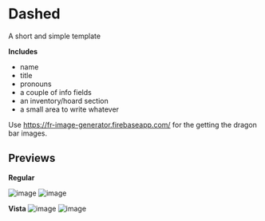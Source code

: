 # Dashed
A short and simple template

**Includes**
- name
- title
- pronouns
- a couple of info fields
- an inventory/hoard section
- a small area to write whatever

Use https://fr-image-generator.firebaseapp.com/ for the getting the dragon bar images.

## Previews
**Regular**

![image](https://github.com/Draconizations/fr-bio-codes/assets/72747870/de189c29-b6b2-46ae-a986-4fbd7000ccec)
![image](https://github.com/Draconizations/fr-bio-codes/assets/72747870/f628225a-ad4c-4731-a226-18f51899b258)

**Vista**
![image](https://github.com/Draconizations/fr-bio-codes/assets/72747870/4540812a-9f9e-43b7-b7b6-db160b5febf0)
![image](https://github.com/Draconizations/fr-bio-codes/assets/72747870/c8022de4-739e-4c52-932f-bc98688de5b9)
